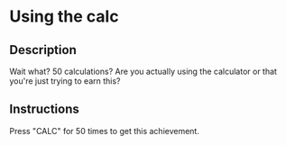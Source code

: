# Using the calc

## Description

Wait what? 50 calculations? Are you actually using the calculator or that you're just trying to earn this?

## Instructions

Press "CALC" for 50 times to get this achievement.
